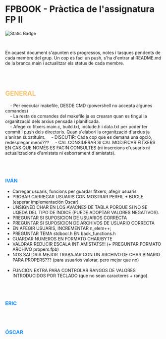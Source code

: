 # FPBOOK - Pràctica de l'assignatura FP II
<img alt="Static Badge" src="https://img.shields.io/badge/status-not_started-red"> <!-- Not started -->

<br>

En aquest document s'apunten els progressos, notes i tasques pendents de cada membre del grup. Un cop es faci un push, s'ha d'entrar al README.md de la branca main i actualitzar els status de cada membre.

<br><br>
<h2 style="color:#F8C471"> GENERAL </h2> 
<p>
<!-- Apunts generals -->
&nbsp &nbsp - Per executar makefile, DESDE CMD (powershell no accepta algunes comandes)<br>
&nbsp &nbsp - La resta de comandes del makefile ja es crearan quan es tingui la organització dels arxius pensada i planificada.<br>
&nbsp &nbsp - Afegeixo fitxers main.c, build.txt, include.h i data.txt per poder fer commit i push dels directoris. Quan s'elabori la organització d'arxius ja s'aniran substituint.
&nbsp &nbsp - DISCUTIR: Cada cop que es demana una opció, redesplegar menú???
&nbsp &nbsp - CAL CONSIDERAR SI CAL MODIFICAR FITXERS EN CAS QUE NOMÉS ES FACIN CONSULTES (ni insercions d'usuaris ni actualitzacions d'amistats ni esborrament d'amistats).

<!-- Fi dels apunts generals -->
</p>

<br><br>
<h3 style="color:DodgerBlue"> IVÁN </h3> 
<p>
<!-- Apunts d'Iván -->
<ul>
    <li>Carregar usuaris, funcions per guardar fitxers, afegir usuaris</li>
    <li>PROBAR CARREGAR USUARIS CON MOSTRAR PERFIL + BUCLE (esperar implementación Oscar)</li>
    <li>UNSIGNED CHAR EN LOS AVACNES DE TABLA PORQUE SI NO SE UQEDA DEL TIPO DE ÍNDICE (PUEDE ADOPTAR VALORES NEGATIVOS).</li>
    <li>PREGUNTAR SI SUPOSICION DE USUARIOS CORRECTA</li>
    <li>PREGUNTAR SI SUPOSICION DE ARCHIVOS DE USUARIO CORRECTA</li>
    <li>EN AFEGIR USUARIS, INCREMENTAR n_elem++;</li>
    <li>PREGUNTAR TEMA stdbool.h EN back_functions.h</li>
    <li>GUARDAR NUMEROS EN FORMATO CHAR/BYTE</li>
    <li>VALORAR REDUCIR ESCALA INT AMISTATS!!! (+ PREGUNTAR FORMATO ARCHIVO propers.fpb)</li>
    <li>NOS SALDRIA MEJOR TRABAJAR CON UN ARCHIVO DE CHAR BINARIO PARA PROPERS??? (para usuarios valorar, pero mejor que no)</li>
    <br>
    <li>FUNCION EXTRA PARA CONTROLAR RANGOS DE VALORES INTRODUCIDOS POR TECLADO (que no sean caracteres + rango).</li>
    
</ul>
<!-- Fi dels apunts d'Iván -->
</p>
<br><br>
<h3 style="color:DodgerBlue"> ERIC </h3> 
<p>
<!-- Apunts d'ERIC -->



<!-- Fi dels apunts d'ERIC -->
</p>
<br><br>
<h3 style="color:DodgerBlue"> ÓSCAR </h3> 
<p>
<!-- Apunts d'ÓSCAR -->



<!-- Fi dels apunts d'Óscar -->
</p>